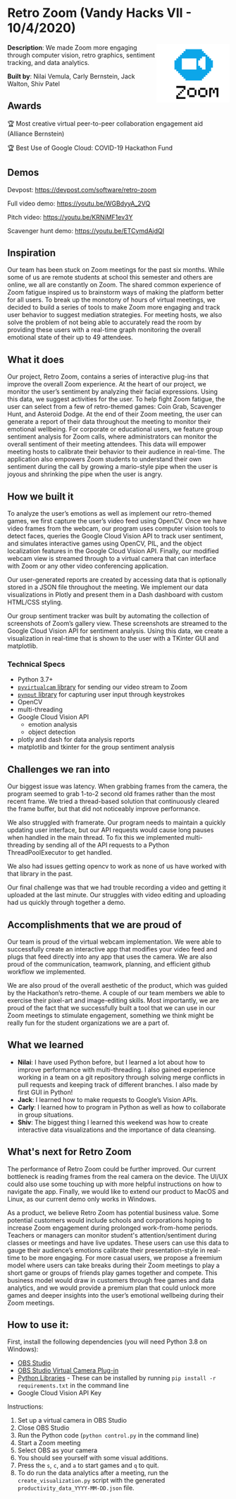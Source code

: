 # Retro Zoom (Vandy Hacks VII - 10/4/2020)

<div valign="bottom">

<img src="assets/zoom-icon.png" width="33%" align="right" valign="top">

**Description**: We made Zoom more engaging through computer vision, retro graphics, sentiment tracking, and data analytics.

**Built by**: Nilai Vemula, Carly Bernstein, Jack Walton, Shiv Patel

## Awards
:trophy: Most creative virtual peer-to-peer collaboration engagement aid (Alliance Bernstein)

:trophy: Best Use of Google Cloud: COVID-19 Hackathon Fund


</div>


## Demos

Devpost: https://devpost.com/software/retro-zoom

Full video demo: https://youtu.be/WGBdyyA_2VQ

Pitch video: https://youtu.be/KRNiMF1ev3Y

Scavenger hunt demo: https://youtu.be/ETCymdAjdQI

## Inspiration

Our team has been stuck on Zoom meetings for the past six months. While some of us are remote students at school this semester and others are online, we all are constantly on Zoom. The shared common experience of Zoom fatigue inspired us to brainstorm ways of making the platform better for all users. To break up the monotony of hours of virtual meetings, we decided to build a series of tools to make Zoom more engaging and track user behavior to suggest mediation strategies. For meeting hosts, we also solve the problem of not being able to accurately read the room by providing these users with a real-time graph monitoring the overall emotional state of their up to 49 attendees. 

## What it does

Our project, Retro Zoom, contains a series of interactive plug-ins that improve the overall Zoom experience. At the heart of our project, we monitor the user’s sentiment by analyzing their facial expressions. Using this data, we suggest activities for the user. To help fight Zoom fatigue, the user can select from a few of retro-themed games: Coin Grab, Scavenger Hunt, and Asteroid Dodge. At the end of their Zoom meeting, the user can generate a report of their data throughout the meeting to monitor their emotional wellbeing. For corporate or educational users, we feature group sentiment analysis for Zoom calls, where administrators can monitor the overall sentiment of their meeting attendees. This data will empower meeting hosts to calibrate their behavior to their audience in real-time. The application also empowers Zoom students to understand their own sentiment during the call by growing a mario-style pipe when the user is joyous and shrinking the pipe when the user is angry.

## How we built it

To analyze the user’s emotions as well as implement our retro-themed games, we first capture the user’s video feed using OpenCV. Once we have video frames from the webcam, our program uses computer vision tools to detect faces, queries the Google Cloud Vision API to track user sentiment, and simulates interactive games using OpenCV, PIL, and the object localization features in the Google Cloud Vision API. Finally, our modified webcam view is streamed through to a virtual camera that can interface with Zoom or any other video conferencing application.

Our user-generated reports are created by accessing data that is optionally stored in a JSON file throughout the meeting. We implement our data visualizations in Plotly and present them in a Dash dashboard with custom HTML/CSS styling.

Our group sentiment tracker was built by automating the collection of screenshots of Zoom’s gallery view. These screenshots are streamed to the Google Cloud Vision API for sentiment analysis. Using this data, we create a visualization in real-time that is shown to the user with a TKinter GUI and matplotlib.



### Technical Specs
- Python 3.7+
- [`pyvirtualcam` library](https://github.com/letmaik/pyvirtualcam) for sending our video stream to Zoom
- [`pynput` library](https://github.com/moses-palmer/pynput) for capturing user input through keystrokes
- OpenCV
- multi-threading
- Google Cloud Vision API
  - emotion analysis
  - object detection
- plotly and dash for data analysis reports
- matplotlib and tkinter for the group sentiment analysis



## Challenges we ran into

Our biggest issue was latency. When grabbing frames from the camera, the program seemed to grab 1-to-2 second old frames rather than the most recent frame. We tried a thread-based solution that continuously cleared the frame buffer, but that did not noticeably improve performance. 

We also struggled with framerate. Our program needs to maintain a quickly updating user interface, but our API requests would cause long pauses when handled in the main thread. To fix this we implemented multi-threading by sending all of the API requests to a Python ThreadPoolExecutor to get handled. 

We also had issues getting opencv to work as none of us have worked with that library in the past. 

Our final challenge was that we had trouble recording a video and getting it uploaded at the last minute. Our struggles with video editing and uploading had us quickly through together a demo.

## Accomplishments that we are proud of

Our team is proud of the virtual webcam implementation. We were able to successfully create an interactive app that modifies your video feed and plugs that feed directly into any app that uses the camera. We are also proud of the communication, teamwork, planning, and efficient github workflow we implemented. 

We are also proud of the overall aesthetic of the product, which was guided by the Hackathon’s retro-theme. A couple of our team members we able to exercise their pixel-art and image-editing skills.
Most importantly, we are proud of the fact that we successfully built a tool that we can use in our Zoom meetings to stimulate engagement, something we think might be really fun for the student organizations we are a part of.


## What we learned

- **Nilai**: I have used Python before, but I learned a lot about how to improve performance with multi-threading. I also gained experience working in a team on a git repository through solving merge conflicts in pull requests and keeping track of different branches. I also made by first GUI in Python!
- **Jack**: I learned how to make requests to Google’s Vision APIs. 
- **Carly**: I learned how to program in Python as well as how to collaborate in group situations.
- **Shiv**: The biggest thing I learned this weekend was how to create interactive data visualizations and the importance of data cleansing.


## What's next for Retro Zoom

The performance of Retro Zoom could be further improved. Our current bottleneck is reading frames from the real camera on the device. The UI/UX could also use some touching up with more helpful instructions on how to navigate the app. Finally, we would like to extend our product to MacOS and Linux, as our current demo only works in Windows.

As a product, we believe Retro Zoom has potential business value. Some potential customers would include schools and corporations hoping to increase Zoom engagement during prolonged work-from-home periods. Teachers or managers can monitor student's attention/sentiment during classes or meetings and have live updates. These users can use this data to gauge their audience’s emotions calibrate their presentation-style in real-time to be more engaging. For more casual users, we propose a freemium model where users can take breaks during their Zoom meetings to play a short game or groups of friends play games together and compete. This business model would draw in customers through free games and data analytics, and we would provide a premium plan that could unlock more games and deeper insights into the user’s emotional wellbeing during their Zoom meetings. 


## How to use it:

First, install the following dependencies (you will need Python 3.8 on Windows):

- [OBS Studio](https://obsproject.com/download)
- [OBS Studio Virtual Camera Plug-in](https://obsproject.com/forum/resources/obs-virtualcam.949/)
- [Python Libraries](requirements.txt) - These can be installed by running `pip install -r requirements.txt` in the
 command line
- Google Cloud Vision API Key 

Instructions:
1. Set up a virtual camera in OBS Studio
2. Close OBS Studio
3. Run the Python code (`python control.py` in the command line)
4. Start a Zoom meeting
5. Select OBS as your camera
6. You should see yourself with some visual additions.
7. Press the `s`, `c`, and `a` to start games and `q` to quit.
8. To do run the data analytics after a meeting, run the `create_visualization.py` script with the generated `productivity_data_YYYY-MM-DD.json` file.
